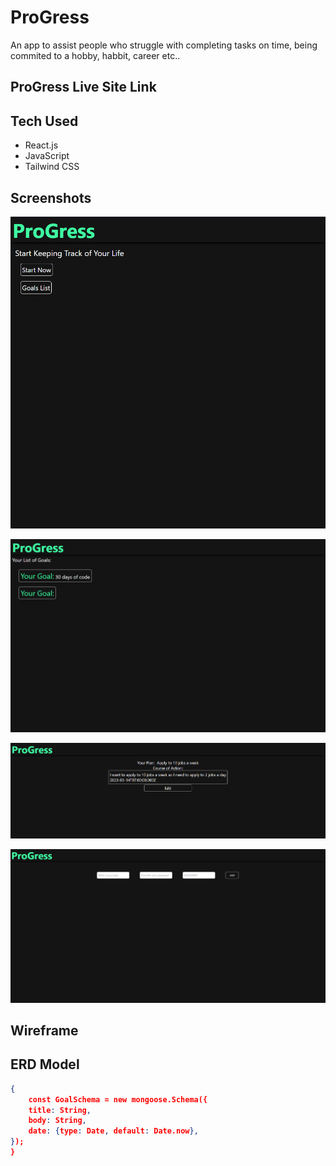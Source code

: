# ProGress
An app to assist people who struggle with completing tasks on time, being commited to a hobby, habbit, career etc..




## ProGress Live Site Link

## Tech Used
- React.js
- JavaScript
- Tailwind CSS

## Screenshots

![Home Page](images/progress%20hameepage.PNG)

![goal list](images/view%20list%20of%20goals.PNG)

![goal view](images/goal%20view%20course%20of%20action.PNG)

![add goal](images/addgoal%20page.PNG)




## Wireframe

## ERD Model
```json
{
    const GoalSchema = new mongoose.Schema({
    title: String,
    body: String,
    date: {type: Date, default: Date.now},
});
}
```

